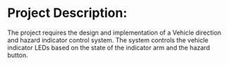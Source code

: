 # Project Description:
The project requires the design and implementation of a Vehicle direction and hazard indicator
control system. The system controls the vehicle indicator LEDs based on the state of the
indicator arm and the hazard button.
